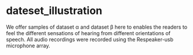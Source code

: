 # dateset_illustration
We offer samples of dataset α and dataset β here to enables the readers to feel the different sensations of hearing from different orientations of speech.
All audio recordings were recorded using the Respeaker-usb microphone array.
